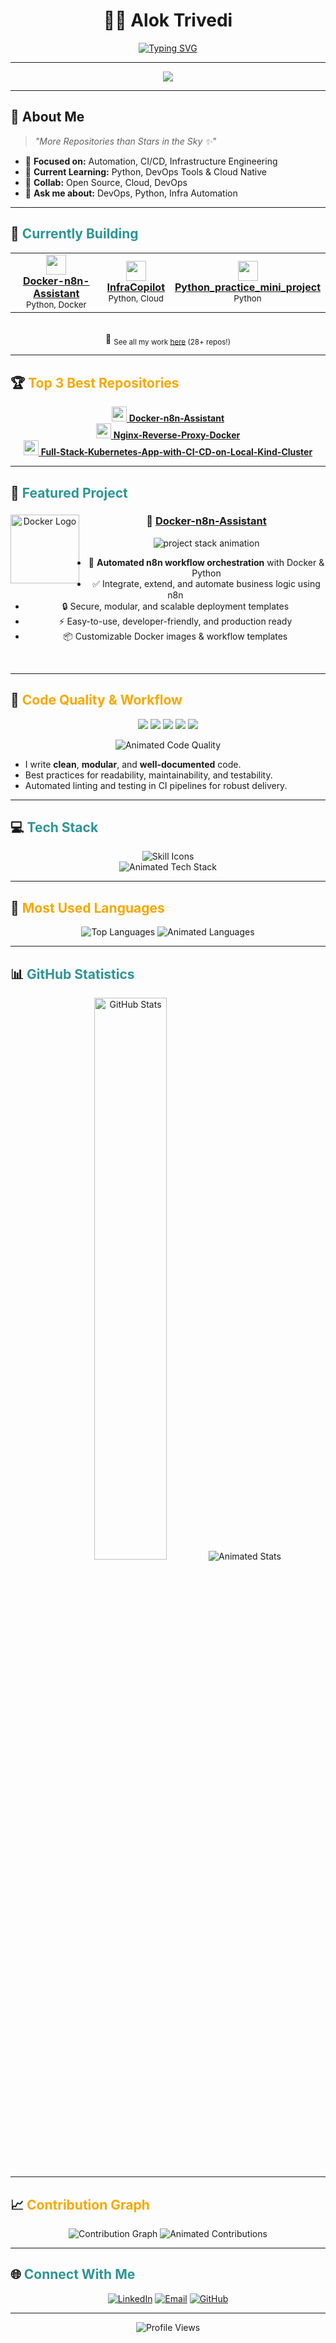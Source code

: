 <div align="center">

# 👨‍💻 **Alok Trivedi**

[![Typing SVG](https://readme-typing-svg.demolab.com?font=Fira+Code&pause=900&color=2D9596&center=true&vCenter=true&width=480&lines=🚀+DevOps+Engineer+%7C+Pythonist+%7C+Cloud+Native+%7C+Automation+Lover;Open+Source+Contributor+%7C+Lifelong+Learner)](https://git.io/typing-svg)

</div>

---

<div align="center">
<img src="https://capsule-render.vercel.app/api?type=waving&height=120&color=gradient&text=Welcome%20to%20my%20Profile!&fontAlign=50&fontAlignY=40&desc=Let's%20Automate%20the%20Future!&descAlign=50&descAlignY=70"/>
</div>

---

## 🚀 **About Me**

> *"More Repositories than Stars in the Sky ✨"*

- 🔭 **Focused on:** Automation, CI/CD, Infrastructure Engineering  
- 🌱 **Current Learning:** Python, DevOps Tools & Cloud Native  
- 🤝 **Collab:** Open Source, Cloud, DevOps  
- 💬 **Ask me about:** DevOps, Python, Infra Automation  

---

## 👑 <span style="color:#2D9596">**Currently Building**</span>

<div align="center">

<table>
  <tr>
    <td align="center">
      <a href="https://github.com/Alok77it/Docker-n8n-Assistant" target="_blank">
        <img src="https://skillicons.dev/icons?i=docker,python,linux&theme=light" height="32"/>
        <br>
        <b>Docker-n8n-Assistant</b>
      </a>
      <br>
      <sub>Python, Docker</sub>
    </td>
    <td align="center">
      <a href="https://github.com/Alok77it/InfraCopilot" target="_blank">
        <img src="https://skillicons.dev/icons?i=python,aws,linux&theme=light" height="32"/>
        <br>
        <b>InfraCopilot</b>
      </a>
      <br>
      <sub>Python, Cloud</sub>
    </td>
    <td align="center">
      <a href="https://github.com/Alok77it/Python_practice_mini_project" target="_blank">
        <img src="https://skillicons.dev/icons?i=python,linux&theme=light" height="32"/>
        <br>
        <b>Python_practice_mini_project</b>
      </a>
      <br>
      <sub>Python</sub>
    </td>
  </tr>
</table>
<br>
🎯 <sub>See all my work <a href="https://github.com/search?q=user:Alok77it&type=repositories&s=updated" target="_blank">here</a> (28+ repos!)</sub>
</div>

---

## 🏆 <span style="color:#F7A800">**Top 3 Best Repositories**</span>

<div align="center">

<a href="https://github.com/Alok77it/Docker-n8n-Assistant" target="_blank">
  <img src="https://skillicons.dev/icons?i=docker,python&theme=light" height="24"/>
  <b>Docker-n8n-Assistant</b>
</a>
<br>
<a href="https://github.com/Alok77it/Nginx-Reverse-Proxy-Docker" target="_blank">
  <img src="https://skillicons.dev/icons?i=nginx,docker&theme=light" height="24"/>
  <b>Nginx-Reverse-Proxy-Docker</b>
</a>
<br>
<a href="https://github.com/Alok77it/Full-Stack-Kubernetes-App-with-CI-CD-on-Local-Kind-Cluster" target="_blank">
  <img src="https://skillicons.dev/icons?i=kubernetes,python,docker&theme=light" height="24"/>
  <b>Full-Stack-Kubernetes-App-with-CI-CD-on-Local-Kind-Cluster</b>
</a>

</div>

---

## 🏅 <span style="color:#2D9596">**Featured Project**</span>

<div align="center">

<a href="https://github.com/Alok77it/Docker-n8n-Assistant" target="_blank">
  <img align="left" height="110" src="https://cdn.jsdelivr.net/gh/devicons/devicon/icons/docker/docker-original-wordmark.svg" alt="Docker Logo" style="padding-right:10px;"/>
</a>

### 🚀 [Docker-n8n-Assistant](https://github.com/Alok77it/Docker-n8n-Assistant)
<p>
  <img src="https://readme-typing-svg.demolab.com?font=JetBrains+Mono&pause=1200&color=00FFD5&repeat=false&width=430&lines=Docker+%7C+n8n+%7C+Python+%7C+Automation+Workflows;Production+Ready+%7C+Extensible" alt="project stack animation"/>
</p>
<ul>
  <li>🚢 <b>Automated n8n workflow orchestration</b> with Docker & Python</li>
  <li>✅ Integrate, extend, and automate business logic using n8n</li>
  <li>🔒 Secure, modular, and scalable deployment templates</li>
  <li>⚡ Easy-to-use, developer-friendly, and production ready</li>
  <li>📦 Customizable Docker images & workflow templates</li>
</ul>
<br clear="left">

</div>

---

## 💎 <span style="color:#F7A800">**Code Quality & Workflow**</span>

<p align="center">
  <img src="https://img.shields.io/badge/Code%20Quality-High-brightgreen?style=for-the-badge&logo=checkmarx&logoColor=white"/>
  <img src="https://img.shields.io/badge/Linting-flake8-blue?style=for-the-badge&logo=python"/>
  <img src="https://img.shields.io/badge/Testing-pytest-yellow?style=for-the-badge&logo=pytest"/>
  <img src="https://img.shields.io/badge/Coverage-%3E90%25-success?style=for-the-badge"/>
  <img src="https://img.shields.io/badge/Automated%20CI%2FCD-2D9596?style=for-the-badge&logo=githubactions&logoColor=white"/>
</p>

<div align="center">
<img src="https://readme-typing-svg.demolab.com?font=Fira+Mono&pause=900&color=00FFD5&center=true&vCenter=true&width=400&lines=Clean+%26+Modular+Code;Automated+Testing+%26+Linting;CI%2FCD+Pipelines;Production+Ready;Best+DevOps+Practices" alt="Animated Code Quality"/>
</div>

- I write **clean**, **modular**, and **well-documented** code.
- Best practices for readability, maintainability, and testability.
- Automated linting and testing in CI pipelines for robust delivery.

---

## 💻 <span style="color:#2D9596">**Tech Stack**</span>

<div align="center">
<img src="https://skillicons.dev/icons?i=python,docker,jenkins,git,linux,bash,kubernetes,aws,githubactions&theme=light" alt="Skill Icons" /><br/>
<img src="https://readme-typing-svg.demolab.com?font=Fira+Mono&pause=900&color=F7A800&center=true&vCenter=true&width=410&lines=Python+%F0%9F%90%8D;Docker+%F0%9F%9A%A2;Jenkins+%F0%9F%94%A7;Kubernetes+%F0%9F%90%8B;Linux+%F0%9F%90%BC;AWS+%F0%9F%9A%80;Git+%F0%9F%92%BE;Bash+%F0%9F%92%A9;and+more..." alt="Animated Tech Stack"/>
</div>

---

## 🌟 <span style="color:#F7A800">**Most Used Languages**</span>

<div align="center">
<img src="https://github-readme-stats.vercel.app/api/top-langs/?username=Alok77it&theme=tokyonight&hide_border=true&layout=compact&langs_count=8&custom_title=Most+Used+Languages+🚀" alt="Top Languages"/>
<img src="https://readme-typing-svg.demolab.com?font=Fira+Mono&pause=900&color=00FFD5&center=true&vCenter=true&width=410&lines=Python;Shell+Bash;JavaScript;YAML;Dockerfile;Groovy;SQL;and+growing..." alt="Animated Languages"/>
</div>

---

## 📊 <span style="color:#2D9596">**GitHub Statistics**</span>

<div align="center">
<img src="https://github-readme-stats.vercel.app/api?username=Alok77it&show_icons=true&theme=tokyonight&hide_border=true&custom_title=GitHub+Stats+%F0%9F%94%8E" alt="GitHub Stats" width="48%"/>
<img src="https://readme-typing-svg.demolab.com?font=Fira+Mono&pause=900&color=F7A800&center=true&vCenter=true&width=410&lines=Active+Contributor;Pull+Requests+and+Reviews;Solving+Real+Problems;Continuous+Improvement" alt="Animated Stats"/>
</div>

---

## 📈 <span style="color:#F7A800">**Contribution Graph**</span>

<div align="center">
<img src="https://github-readme-activity-graph.vercel.app/graph?username=Alok77it&theme=tokyo-night&hide_border=true&area=true" alt="Contribution Graph"/>
<img src="https://readme-typing-svg.demolab.com?font=Fira+Mono&pause=900&color=2D9596&center=true&vCenter=true&width=400&lines=Consistent+Commits;PRs+%26+Issues;Open+Source+Enthusiast;Let's+Connect+and+Collaborate!" alt="Animated Contributions"/>
</div>

---

## 🌐 <span style="color:#2D9596">**Connect With Me**</span>

<div align="center">

[![LinkedIn](https://img.shields.io/badge/LinkedIn-%230077B5.svg?style=for-the-badge&logo=linkedin&logoColor=white)](https://linkedin.com/in/alok-trivedi-27279a34b/)
[![Email](https://img.shields.io/badge/Email-D14836?style=for-the-badge&logo=gmail&logoColor=white)](mailto:aloktrivedi.it@gmail.com)
[![GitHub](https://img.shields.io/badge/GitHub-100000?style=for-the-badge&logo=github&logoColor=white)](https://github.com/Alok77it)

---

![Profile Views](https://komarev.com/ghpvc/?username=Alok77it&color=2D9596&style=flat-square)

</div>
